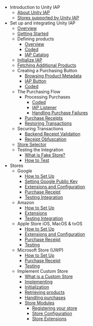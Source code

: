 * Introduction to Unity IAP
    * [About Unity IAP](index.md)
    * [Stores supported by Unity IAP](StoresSupported.md)
* Set up and integrating Unity IAP
    * [Overview](Overview.md)
    * [Getting Started](GettingStarted.md)
    * Defining products
        * [Overview](DefiningProductsOverview.md)
        * [Coded](DefiningProductsCoded.md)
        * [IAP Catalog](UnityIAPDefiningProducts.md)
    * [Initialize IAP](UnityIAPInitialization.md)
    * [Fetching Additional Products](UnityIAPFetchingProductsIncrementally.md)
    * Creating a Purchasing Button
        * [Browsing Product Metadata](UnityIAPBrowsingMetadata.md)
        * [IAP Button](IAPButton.md)
        * [Coded](UnityIAPInitiatingPurchases.md)
    * The Purchasing Flow
        * Processing Purchases
            * [Coded](UnityIAPProcessingPurchases.md)
            * [IAP Listener](IAPListener.md)
            * [Handling Purchase Failures](UnityIAPHandlingPurchaseFailures.md)
        * [Purchase Receipts](UnityIAPPurchaseReceipts.md)
        * [Restoring Transactions](UnityIAPRestoringTransactions.md)
    * Securing Transactions
        * [Backend Receipt Validation](BackendReceiptValidation.md)
        * [Receipt Obfuscation](UnityIAPValidatingReceipts.md)
    * [Store Selector](StoreSelector.md)
    * Testing the Integration
        * [What is Fake Store?](WhatIsFakeStore.md)
        * [How to Test](HowToTest.md)
* Stores
    * Google
        * [How to Set Up](UnityIAPGoogleConfiguration.md)
        * [Setting Google Public Key](GooglePublicKey.md)
        * [Extensions and Configuration](UnityIAPGooglePlay.md)
        * [Purchase Receipt](GoogleReceipt.md)
        * [Testing Integration](Testing.md)
    * Amazon
        * [How to Set Up](UnityIAPAmazonConfiguration.md)
        * [Extensions](UnityIAPAmazonExtendedFunctionality.md)
        * [Testing Integration](AmazonTesting.md)
    * Apple Store iOS, MacOS & tvOS
        * [How to Set Up](UnityIAPAppleConfiguration.md)
        * [Extensions and Configuration](UnityIAPiOSMAS.md)
        * [Purchase Receipt](AppleReceipt.md)
        * [Testing](AppleTesting.md)
    * Microsoft Store (UWP)
        * [How to Set Up](UnityIAPWindowsConfiguration.md)
        * [Purchase Receipt](MicrosoftReceipt.md)
        * [Testing](UnityIAPUniversalWindows.md)
    * Implement Custom Store
        * [What is a Custom Store](WhatCustomStore.md)
        * [Implementing](UnityIAPImplementingAStore.md)
        * [Initialization](UnityIAPIStoreInitialization.md)
        * [Retrieving products](UnityIAPIStoreRetrievingProducts.md)
        * [Handling purchases](UnityIAPIStoreHandlingPurchases.md)
        * [Store Modules](UnityIAPModules.md)
            * [Registering your store](UnityIAPModuleRegistration.md)
            * [Store Configuration](UnityIAPModuleConfiguration.md)
            * [Store Extensions](UnityIAPModuleExtension.md)
